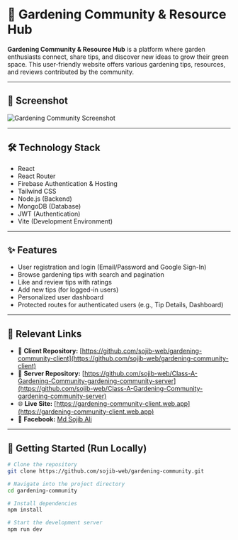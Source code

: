 # 🌱 Gardening Community & Resource Hub

**Gardening Community & Resource Hub** is a platform where garden enthusiasts connect, share tips, and discover new ideas to grow their green space. This user-friendly website offers various gardening tips, resources, and reviews contributed by the community.

---

## 📸 Screenshot

![Gardening Community Screenshot](https://i.ibb.co/1JbNs2Qw/gardening-community-client-web-app.png)

---

## 🛠 Technology Stack

- React  
- React Router  
- Firebase Authentication & Hosting  
- Tailwind CSS  
- Node.js (Backend)  
- MongoDB (Database)  
- JWT (Authentication)  
- Vite (Development Environment)

---

## ✨ Features

- User registration and login (Email/Password and Google Sign-In)  
- Browse gardening tips with search and pagination  
- Like and review tips with ratings  
- Add new tips (for logged-in users)  
- Personalized user dashboard  
- Protected routes for authenticated users (e.g., Tip Details, Dashboard)  

---

## 🚀 Relevant Links

- 🔗 **Client Repository:** [https://github.com/sojib-web/gardening-community-client](https://github.com/sojib-web/gardening-community-client)  
- 🔗 **Server Repository:** [https://github.com/sojib-web/Class-A-Gardening-Community-gardening-community-server](https://github.com/sojib-web/Class-A-Gardening-Community-gardening-community-server)  
- 🌐 **Live Site:** [https://gardening-community-client.web.app](https://gardening-community-client.web.app)  
- 👤 **Facebook:** [Md Sojib Ali](https://www.facebook.com/sojib.ahmed.71271466)

---

## 🚀 Getting Started (Run Locally)

```bash
# Clone the repository
git clone https://github.com/sojib-web/gardening-community.git

# Navigate into the project directory
cd gardening-community

# Install dependencies
npm install

# Start the development server
npm run dev
